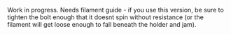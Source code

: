 Work in progress. Needs filament guide - if you use this version, be sure to tighten the bolt enough that it doesnt spin without resistance (or the filament will get loose enough to fall beneath the holder and jam).
